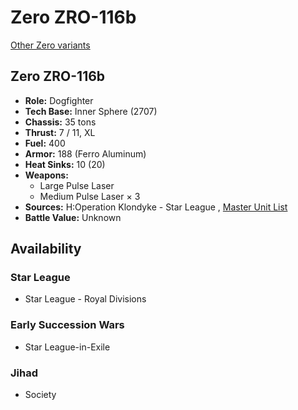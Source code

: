# Zero ZRO-116b 

[Other Zero variants](../zero.md) 

## Zero ZRO-116b 

- **Role:** Dogfighter 
- **Tech Base:** Inner Sphere (2707) 
- **Chassis:** 35 tons 
- **Thrust:** 7 / 11, XL 
- **Fuel:** 400 
- **Armor:** 188 (Ferro Aluminum) 
- **Heat Sinks:** 10 (20) 
- **Weapons:** 
  - Large Pulse Laser 
  - Medium Pulse Laser × 3 
- **Sources:** H:Operation Klondyke - Star League , [Master Unit List](http://masterunitlist.info/Unit/Details/3637) 
- **Battle Value:** Unknown 

## Availability 

### Star League 

- Star League - Royal Divisions 

### Early Succession Wars 

- Star League-in-Exile 

### Jihad 

- Society 

